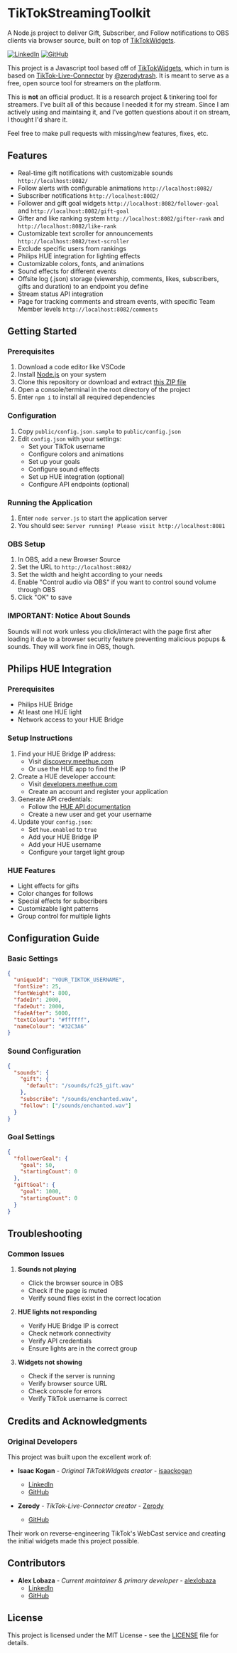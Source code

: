 TikTokStreamingToolkit
==================

A Node.js project to deliver Gift, Subscriber, and Follow notifications to OBS clients via browser source, built on top of [TikTokWidgets](https://github.com/isaackogan/).

[![LinkedIn](https://img.shields.io/badge/LinkedIn-0077B5?style=for-the-badge&logo=linkedin&logoColor=white&style=flat-square)](https://www.linkedin.com/in/alexlobaza/)
[![GitHub](https://img.shields.io/badge/GitHub-100000?style=for-the-badge&logo=github&logoColor=white)](https://github.com/alexlobaza)

This project is a Javascript tool based off of [TikTokWidgets](https://github.com/isaackogan/), which in turn is based on [TikTok-Live-Connector](https://github.com/zerodytrash/TikTok-Live-Connector) by [@zerodytrash](https://github.com/zerodytrash/). It is meant to serve as a free, open source tool for streamers on the platform.

This is **not** an official product. It is a research project & tinkering tool for streamers. I've built all of this because I needed it for my stream. Since I am actively using and maintaing it, and I've gotten questions about it on stream, I thought I'd share it.

Feel free to make pull requests with missing/new features, fixes, etc.

## Features

- Real-time gift notifications with customizable sounds `http://localhost:8082/`
- Follow alerts with configurable animations `http://localhost:8082/`
- Subscriber notifications `http://localhost:8082/`
- Follower and gift goal widgets  `http://localhost:8082/follower-goal` and `http://localhost:8082/gift-goal`
- Gifter and like ranking system `http://localhost:8082/gifter-rank` and `http://localhost:8082/like-rank`
- Customizable text scroller for announcements `http://localhost:8082/text-scroller`
- Exclude specific users from rankings
- Philips HUE integration for lighting effects
- Customizable colors, fonts, and animations
- Sound effects for different events
- Offsite log (.json) storage (viewership, comments, likes, subscribers, gifts and duration) to an endpoint you define
- Stream status API integration
- Page for tracking comments and stream events, with specific Team Member levels `http://localhost:8082/comments`

## Getting Started

### Prerequisites
1. Download a code editor like VSCode
2. Install [Node.js](https://nodejs.org/) on your system
3. Clone this repository or download and extract [this ZIP file](https://github.com/isaackogan/TikTokGiftWidget/archive/refs/heads/master.zip)
4. Open a console/terminal in the root directory of the project
5. Enter `npm i` to install all required dependencies

### Configuration
1. Copy `public/config.json.sample` to `public/config.json`
2. Edit `config.json` with your settings:
   - Set your TikTok username
   - Configure colors and animations
   - Set up your goals
   - Configure sound effects
   - Set up HUE integration (optional)
   - Configure API endpoints (optional)

### Running the Application
1. Enter `node server.js` to start the application server
2. You should see: `Server running! Please visit http://localhost:8081`

### OBS Setup
1. In OBS, add a new Browser Source
2. Set the URL to `http://localhost:8082/`
3. Set the width and height according to your needs
4. Enable "Control audio via OBS" if you want to control sound volume through OBS
5. Click "OK" to save

### IMPORTANT: Notice About Sounds
Sounds will not work unless you click/interact with the page first after loading it due to a browser security feature preventing malicious popups & sounds. They will work fine in OBS, though.

## Philips HUE Integration

### Prerequisites
- Philips HUE Bridge
- At least one HUE light
- Network access to your HUE Bridge

### Setup Instructions
1. Find your HUE Bridge IP address:
   - Visit [discovery.meethue.com](https://discovery.meethue.com/)
   - Or use the HUE app to find the IP
2. Create a HUE developer account:
   - Visit [developers.meethue.com](https://developers.meethue.com/)
   - Create an account and register your application
3. Generate API credentials:
   - Follow the [HUE API documentation](https://developers.meethue.com/develop/get-started-2/)
   - Create a new user and get your username
4. Update your `config.json`:
   - Set `hue.enabled` to `true`
   - Add your HUE Bridge IP
   - Add your HUE username
   - Configure your target light group

### HUE Features
- Light effects for gifts
- Color changes for follows
- Special effects for subscribers
- Customizable light patterns
- Group control for multiple lights

## Configuration Guide

### Basic Settings
```json
{
  "uniqueId": "YOUR_TIKTOK_USERNAME",
  "fontSize": 25,
  "fontWeight": 800,
  "fadeIn": 2000,
  "fadeOut": 2000,
  "fadeAfter": 5000,
  "textColour": "#ffffff",
  "nameColour": "#32C3A6"
}
```

### Sound Configuration
```json
{
  "sounds": {
    "gift": {
      "default": "/sounds/fc25_gift.wav"
    },
    "subscribe": "/sounds/enchanted.wav",
    "follow": ["/sounds/enchanted.wav"]
  }
}
```

### Goal Settings
```json
{
  "followerGoal": {
    "goal": 50,
    "startingCount": 0
  },
  "giftGoal": {
    "goal": 1000,
    "startingCount": 0
  }
}
```

## Troubleshooting

### Common Issues
1. **Sounds not playing**
   - Click the browser source in OBS
   - Check if the page is muted
   - Verify sound files exist in the correct location

2. **HUE lights not responding**
   - Verify HUE Bridge IP is correct
   - Check network connectivity
   - Verify API credentials
   - Ensure lights are in the correct group

3. **Widgets not showing**
   - Check if the server is running
   - Verify browser source URL
   - Check console for errors
   - Verify TikTok username is correct

## Credits and Acknowledgments

### Original Developers
This project was built upon the excellent work of:

* **Isaac Kogan** - *Original TikTokWidgets creator* - [isaackogan](https://github.com/isaackogan)
  - [LinkedIn](https://www.linkedin.com/in/isaac-kogan-5a45b9193/)
  - [GitHub](https://github.com/isaackogan)

* **Zerody** - *TikTok-Live-Connector creator* - [Zerody](https://github.com/zerodytrash/)
  - [GitHub](https://github.com/zerodytrash)

Their work on reverse-engineering TikTok's WebCast service and creating the initial widgets made this project possible.

## Contributors

* **Alex Lobaza** - *Current maintainer & primary developer* - [alexlobaza](https://github.com/alexlobaza)
  - [LinkedIn](https://www.linkedin.com/in/alexlobaza/)
  - [GitHub](https://github.com/alexlobaza)

## License

This project is licensed under the MIT License - see the [LICENSE](LICENSE) file for details.

